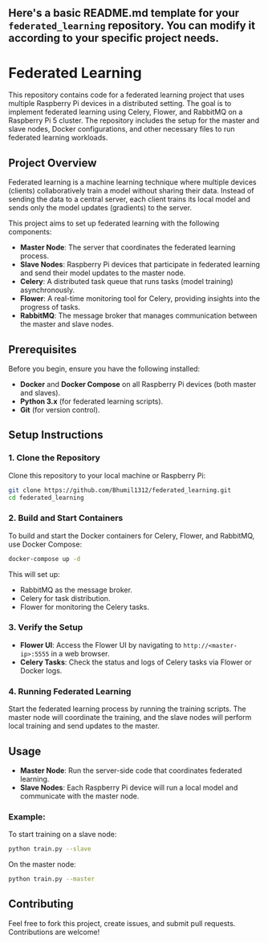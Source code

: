 ## Here's a basic **README.md** template for your `federated_learning` repository. You can modify it according to your specific project needs.

# Federated Learning

This repository contains code for a federated learning project that uses multiple Raspberry Pi devices in a distributed setting. The goal is to implement federated learning using Celery, Flower, and RabbitMQ on a Raspberry Pi 5 cluster. The repository includes the setup for the master and slave nodes, Docker configurations, and other necessary files to run federated learning workloads.

## Project Overview

Federated learning is a machine learning technique where multiple devices (clients) collaboratively train a model without sharing their data. Instead of sending the data to a central server, each client trains its local model and sends only the model updates (gradients) to the server.

This project aims to set up federated learning with the following components:
- **Master Node**: The server that coordinates the federated learning process.
- **Slave Nodes**: Raspberry Pi devices that participate in federated learning and send their model updates to the master node.
- **Celery**: A distributed task queue that runs tasks (model training) asynchronously.
- **Flower**: A real-time monitoring tool for Celery, providing insights into the progress of tasks.
- **RabbitMQ**: The message broker that manages communication between the master and slave nodes.

## Prerequisites

Before you begin, ensure you have the following installed:
- **Docker** and **Docker Compose** on all Raspberry Pi devices (both master and slaves).
- **Python 3.x** (for federated learning scripts).
- **Git** (for version control).

## Setup Instructions

### 1. Clone the Repository
Clone this repository to your local machine or Raspberry Pi:
```bash
git clone https://github.com/Bhumil1312/federated_learning.git
cd federated_learning
```

### 2. Build and Start Containers
To build and start the Docker containers for Celery, Flower, and RabbitMQ, use Docker Compose:
```bash
docker-compose up -d
```

This will set up:
- RabbitMQ as the message broker.
- Celery for task distribution.
- Flower for monitoring the Celery tasks.

### 3. Verify the Setup
- **Flower UI**: Access the Flower UI by navigating to `http://<master-ip>:5555` in a web browser.
- **Celery Tasks**: Check the status and logs of Celery tasks via Flower or Docker logs.

### 4. Running Federated Learning
Start the federated learning process by running the training scripts. The master node will coordinate the training, and the slave nodes will perform local training and send updates to the master.

## Usage

- **Master Node**: Run the server-side code that coordinates federated learning.
- **Slave Nodes**: Each Raspberry Pi device will run a local model and communicate with the master node.

### Example:
To start training on a slave node:
```bash
python train.py --slave
```

On the master node:
```bash
python train.py --master
```

## Contributing

Feel free to fork this project, create issues, and submit pull requests. Contributions are welcome!
